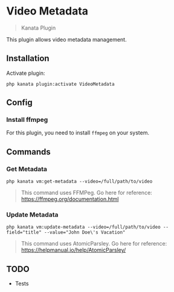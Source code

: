 
# Video Metadata

> Kanata Plugin

This plugin allows video metadata management.

## Installation

Activate plugin:

```shell
php kanata plugin:activate VideoMetadata
```


## Config

### Install ffmpeg

For this plugin, you need to install `ffmpeg` on your system.


## Commands

### Get Metadata

```shell
php kanata vm:get-metadata --video=/full/path/to/video
```

> This command uses FFMPeg. Go here for reference: https://ffmpeg.org/documentation.html

### Update Metadata

```shell
php kanata vm:update-metadata --video=/full/path/to/video --field="title" --value="John Doe\'s Vacation"
```

> This command uses AtomicParsley. Go here for reference: https://helpmanual.io/help/AtomicParsley/

## TODO

- Tests